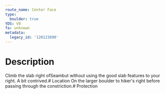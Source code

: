```yaml
---
route_name: Center Face
type:
  boulder: true
YDS: V0
fa: unknown
metadata:
  legacy_id: '120123890'
---
```

# Description
Climb the slab right ofSeambut without using the good slab features to your right. A bit contrived.# Location
On the larger boulder to hiker's right before passing through the constriction.# Protection
